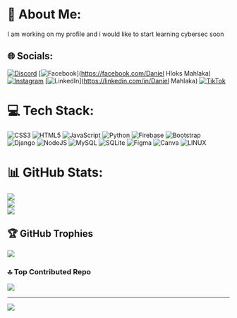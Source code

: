 # 💫 About Me:
I am working on my profile and i would like to start learning cybersec soon 


## 🌐 Socials:
[![Discord](https://img.shields.io/badge/Discord-%237289DA.svg?logo=discord&logoColor=white)](https://discord.gg/PheonixMahlaka#5660) [![Facebook](https://img.shields.io/badge/Facebook-%231877F2.svg?logo=Facebook&logoColor=white)](https://facebook.com/Daniel Hloks Mahlaka) [![Instagram](https://img.shields.io/badge/Instagram-%23E4405F.svg?logo=Instagram&logoColor=white)](https://instagram.com/danielmahlaka) [![LinkedIn](https://img.shields.io/badge/LinkedIn-%230077B5.svg?logo=linkedin&logoColor=white)](https://linkedin.com/in/Daniel Mahlaka) [![TikTok](https://img.shields.io/badge/TikTok-%23000000.svg?logo=TikTok&logoColor=white)](https://tiktok.com/@@pheonixrush) 

# 💻 Tech Stack:
![CSS3](https://img.shields.io/badge/css3-%231572B6.svg?style=for-the-badge&logo=css3&logoColor=white) ![HTML5](https://img.shields.io/badge/html5-%23E34F26.svg?style=for-the-badge&logo=html5&logoColor=white) ![JavaScript](https://img.shields.io/badge/javascript-%23323330.svg?style=for-the-badge&logo=javascript&logoColor=%23F7DF1E) ![Python](https://img.shields.io/badge/python-3670A0?style=for-the-badge&logo=python&logoColor=ffdd54) ![Firebase](https://img.shields.io/badge/firebase-%23039BE5.svg?style=for-the-badge&logo=firebase) ![Bootstrap](https://img.shields.io/badge/bootstrap-%23563D7C.svg?style=for-the-badge&logo=bootstrap&logoColor=white) ![Django](https://img.shields.io/badge/django-%23092E20.svg?style=for-the-badge&logo=django&logoColor=white) ![NodeJS](https://img.shields.io/badge/node.js-6DA55F?style=for-the-badge&logo=node.js&logoColor=white) ![MySQL](https://img.shields.io/badge/mysql-%2300f.svg?style=for-the-badge&logo=mysql&logoColor=white) ![SQLite](https://img.shields.io/badge/sqlite-%2307405e.svg?style=for-the-badge&logo=sqlite&logoColor=white) 	![Figma](https://img.shields.io/badge/figma-%23F24E1E.svg?style=for-the-badge&logo=figma&logoColor=white) ![Canva](https://img.shields.io/badge/Canva-%2300C4CC.svg?style=for-the-badge&logo=Canva&logoColor=white) ![LINUX](https://img.shields.io/badge/Linux-FCC624?style=for-the-badge&logo=linux&logoColor=black)
# 📊 GitHub Stats:
![](https://github-readme-stats.vercel.app/api?username=hloks22&theme=dark&hide_border=false&include_all_commits=false&count_private=false)<br/>
![](https://github-readme-streak-stats.herokuapp.com/?user=hloks22&theme=dark&hide_border=false)<br/>
![](https://github-readme-stats.vercel.app/api/top-langs/?username=hloks22&theme=dark&hide_border=false&include_all_commits=false&count_private=false&layout=compact)

## 🏆 GitHub Trophies
![](https://github-profile-trophy.vercel.app/?username=hloks22&theme=radical&no-frame=false&no-bg=true&margin-w=4)

### 🔝 Top Contributed Repo
![](https://github-contributor-stats.vercel.app/api?username=hloks22&limit=5&theme=dark&combine_all_yearly_contributions=true)

---
[![](https://visitcount.itsvg.in/api?id=hloks22&icon=0&color=0)](https://visitcount.itsvg.in)

<!-- Proudly created with GPRM ( https://gprm.itsvg.in ) -->

